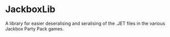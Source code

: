# JackboxLib
 A library for easier deseralising and seralising of the .JET files in the various Jackbox Party Pack games.
